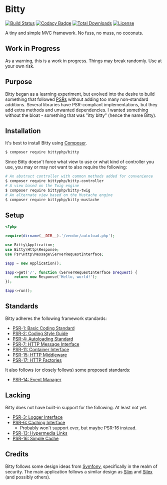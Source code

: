 # Bitty

[![Build Status](https://travis-ci.org/bittyphp/bitty.svg?branch=master)](https://travis-ci.org/bittyphp/bitty)
[![Codacy Badge](https://api.codacy.com/project/badge/Coverage/e4d6cdab063548db9a00bd616cf992a0)](https://www.codacy.com/app/bittyphp/bitty)
[![Total Downloads](https://poser.pugx.org/bittyphp/bitty/downloads)](https://packagist.org/packages/bittyphp/bitty)
[![License](https://poser.pugx.org/bittyphp/bitty/license)](https://packagist.org/packages/bittyphp/bitty)

A tiny and simple MVC framework. No fuss, no muss, no coconuts.

## Work in Progress

As a warning, this is a work in progress. Things may break randomly. Use at your own risk.

## Purpose

Bitty began as a learning experiment, but evolved into the desire to build something that followed [PSRs](https://www.php-fig.org/psr/) without adding too many non-standard additions. Several libraries have PSR-compliant implementations, but they add extra methods and unwanted dependencies. I wanted something without the bloat - something that was "itty bitty" (hence the name Bitty).

## Installation

It's best to install Bitty using [Composer](https://getcomposer.org/).

```sh
$ composer require bittyphp/bitty
```

Since Bitty doesn't force what view to use or what kind of controller you use, you may or may not want to also require the following:

```sh
# An abstract controller with common methods added for convenience
$ composer require bittyphp/bitty-controller
# A view based on the Twig engine
$ composer require bittyphp/bitty-twig
# An alternate view based on the Mustache engine
$ composer require bittyphp/bitty-mustache
```

## Setup

```php
<?php

require(dirname(__DIR__).'/vendor/autoload.php');

use Bitty\Application;
use Bitty\Http\Response;
use Psr\Http\Message\ServerRequestInterface;

$app = new Application();

$app->get('/', function (ServerRequestInterface $request) {
    return new Response('Hello, world!');
});

$app->run();

```

## Standards

Bitty adheres the following framework standards:

- [PSR-1: Basic Coding Standard](http://www.php-fig.org/psr/psr-1/)
- [PSR-2: Coding Style Guide](http://www.php-fig.org/psr/psr-2/)
- [PSR-4: Autoloading Standard](http://www.php-fig.org/psr/psr-4/)
- [PSR-7: HTTP Message Interface](http://www.php-fig.org/psr/psr-7/)
- [PSR-11: Container Interface](http://www.php-fig.org/psr/psr-11/)
- [PSR-15: HTTP Middleware](http://www.php-fig.org/psr/psr-15/)
- [PSR-17: HTTP Factories](http://www.php-fig.org/psr/psr-17/)

It also follows (or closely follows) some proposed standards:

- [PSR-14: Event Manager](https://github.com/php-fig/fig-standards/blob/master/proposed/event-manager.md)

## Lacking

Bitty does not have built-in support for the following. At least not yet.

- [PSR-3: Logger Interface](http://www.php-fig.org/psr/psr-3/)
- [PSR-6: Caching Interface](http://www.php-fig.org/psr/psr-6/)
  - Probably won't support ever, but maybe PSR-16 instead.
- [PSR-13: Hypermedia Links](http://www.php-fig.org/psr/psr-13/)
- [PSR-16: Simple Cache](http://www.php-fig.org/psr/psr-16/)

## Credits

Bitty follows some design ideas from [Symfony](https://symfony.com/), specifically in the realm of security. The main application follows a similar design as [Slim](https://www.slimframework.com/) and [Silex](https://silex.symfony.com/) (and possibly others).
